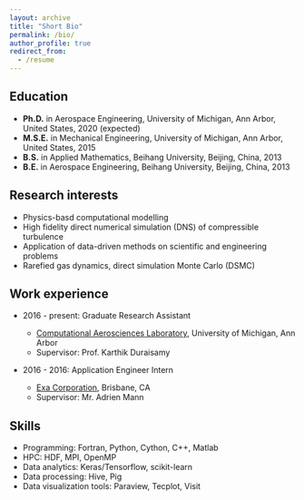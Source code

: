 ```yaml
---
layout: archive
title: "Short Bio"
permalink: /bio/
author_profile: true
redirect_from:
  - /resume
---
```


## Education

* __Ph.D.__ in Aerospace Engineering, University of Michigan, Ann Arbor, United States, 2020 (expected)
* __M.S.E.__ in Mechanical Engineering, University of Michigan, Ann Arbor, United States, 2015
* __B.S.__ in Applied Mathematics, Beihang University, Beijing, China, 2013
* __B.E.__ in Aerospace Engineering, Beihang University, Beijing, China, 2013


## Research interests

* Physics-basd computational modelling 
* High fidelity direct numerical simulation (DNS) of compressible turbulence
* Application of data-driven methods on scientific and engineering problems
* Rarefied gas dynamics, direct simulation Monte Carlo (DSMC) 

## Work experience

* 2016 - present: Graduate Research Assistant
  * [Computational Aerosciences Laboratory](http://umich.edu/~caslab/), University of Michigan, Ann Arbor
  * Supervisor: Prof. Karthik Duraisamy

* 2016 - 2016: Application Engineer Intern
  * [Exa Corporation](https://www.exa.com/), Brisbane, CA 
  * Supervisor: Mr. Adrien Mann
  
## Skills

* Programming: Fortran, Python, Cython, C++, Matlab
* HPC: HDF, MPI, OpenMP
* Data analytics: Keras/Tensorflow, scikit-learn
* Data processing: Hive, Pig
* Data visualization tools: Paraview, Tecplot, Visit

